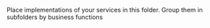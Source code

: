 ﻿Place implementations of your services in this folder. Group them in subfolders by business functions